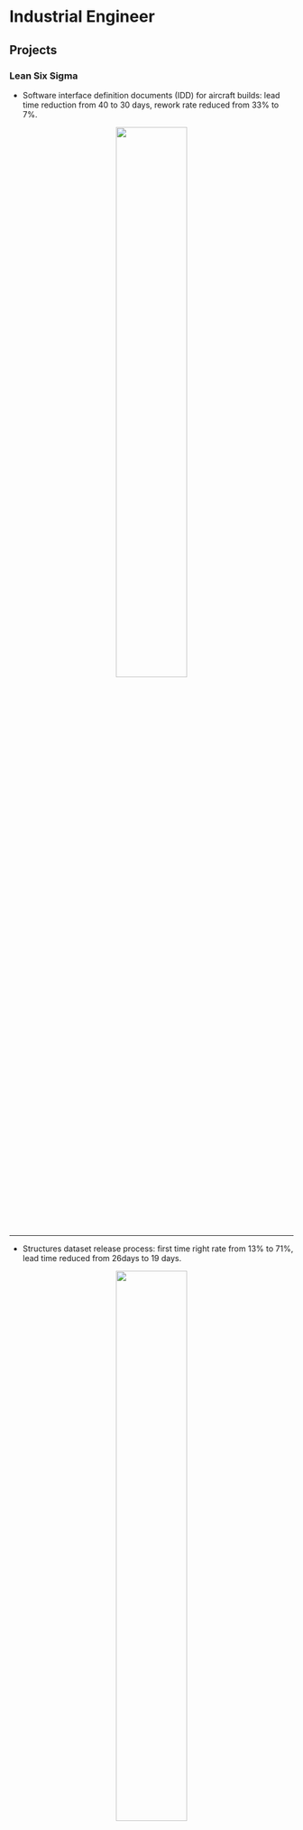 # Industrial Engineer

## Projects

### Lean Six Sigma

- Software interface definition documents (IDD) for aircraft builds: lead time reduction from 40 to 30 days, rework rate 
reduced from 33% to 7%.
<p align="center">
<img src="assets/images/p145.png" width="50%">
</p>

---

- Structures dataset release process: first time right rate from 13% to 71%, lead time reduced from 26days to 19 days.
<p align="center">
<img src="assets/images/p199.png" width="50%">
</p>

---

- Aircraft serialization process: discrepancies from 50% to 0%, ASL 24hr generation turnaround, total manual operations 
reduced from 111 to 57.
<p align="center">
<img src="assets/images/p208.png" width="50%">
</p>

### CAD

- Silicone dip rig cap for medical device manufacturing.
<p align="center">
<img src="assets/images/sil-cap.PNG" width="65%">
</p>

---

- Gearbox cover.
<p align="center">
<img src="assets/images/grane-1.PNG" width="65%"> <img src="assets/images/grane-2.PNG" width="65%">
</p>

---

- Spring expansion block for medical device manufacturing.
<p align="center">
<img src="assets/images/exp.PNG" width="65%"> <img src="assets/images/exp-exploded.PNG" width="65%">
</p>

---

- TI-89 calculator cover.
<p align="center">
<img src="assets/images/calc-cap1.PNG" width="50%"> <img src="assets/images/calc-cap2.PNG" width="50%">
</p>

---

- Wood plant stand.
<p align="center">
<img src="assets/images/smallPlantStand.PNG" width="50%">
</p>

- Wood sofa rest.
<p align="center">
<img src="assets/images/arm.PNG" width="50%">
</p>

---


